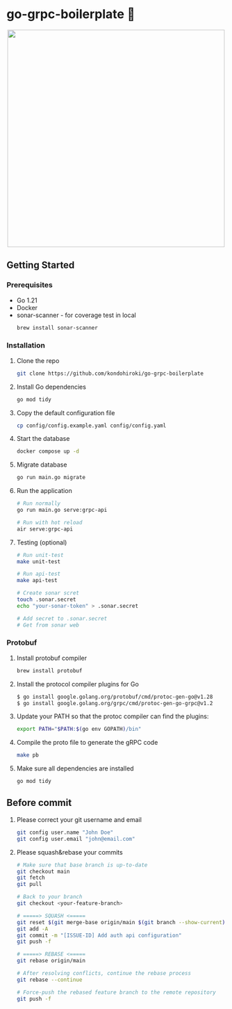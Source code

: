 # go-grpc-boilerplate :rocket:

<p align="center">
<img src="https://user-images.githubusercontent.com/49369000/262280325-e9c5caa7-844f-46a5-af19-95172add3265.png"  width="500" />
</p>

## Getting Started
### Prerequisites
-  Go 1.21
-  Docker
-  sonar-scanner - for coverage test in local
   ```sh
   brew install sonar-scanner
   ```

### Installation
1. Clone the repo
   ```sh
   git clone https://github.com/kondohiroki/go-grpc-boilerplate
    ```
2. Install Go dependencies
    ```sh
    go mod tidy
    ```
3. Copy the default configuration file
    ```sh
    cp config/config.example.yaml config/config.yaml
    ```
4. Start the database
    ```sh
    docker compose up -d
    ```
5. Migrate database
    ```sh
    go run main.go migrate
    ```
6. Run the application
    ```sh
    # Run normally
    go run main.go serve:grpc-api

    # Run with hot reload
    air serve:grpc-api
    ```
7. Testing (optional)
    ```sh
    # Run unit-test
    make unit-test

    # Run api-test
    make api-test

    # Create sonar scret
    touch .sonar.secret
    echo "your-sonar-token" > .sonar.secret

    # Add secret to .sonar.secret
    # Get from sonar web
    ```
### Protobuf
1. Install protobuf compiler
    ```sh
    brew install protobuf
    ```

2. Install the protocol compiler plugins for Go
    ```sh
    $ go install google.golang.org/protobuf/cmd/protoc-gen-go@v1.28
    $ go install google.golang.org/grpc/cmd/protoc-gen-go-grpc@v1.2
    ```
3. Update your PATH so that the protoc compiler can find the plugins:
    ```sh
    export PATH="$PATH:$(go env GOPATH)/bin"
    ```
4. Compile the proto file to generate the gRPC code
    ```sh
    make pb
    ```
5. Make sure all dependencies are installed
    ```sh
    go mod tidy
    ```

## Before commit
1. Please correct your git username and email
    ```sh
    git config user.name "John Doe"
    git config user.email "john@email.com"
    ```
2. Please squash&rebase your commits
    ```sh
    # Make sure that base branch is up-to-date
    git checkout main
    git fetch
    git pull

    # Back to your branch
    git checkout <your-feature-branch>

    # =====> SQUASH <=====
    git reset $(git merge-base origin/main $(git branch --show-current))
    git add -A
    git commit -m "[ISSUE-ID] Add auth api configuration"
    git push -f

    # =====> REBASE <=====
    git rebase origin/main

    # After resolving conflicts, continue the rebase process
    git rebase --continue

    # Force-push the rebased feature branch to the remote repository
    git push -f
    ```
